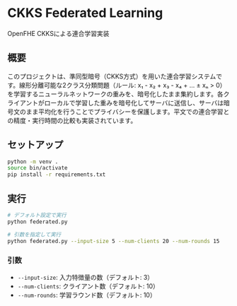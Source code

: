 # CKKS Federated Learning

OpenFHE CKKSによる連合学習実装

## 概要

このプロジェクトは、準同型暗号（CKKS方式）を用いた連合学習システムです。線形分離可能な2クラス分類問題（ルール: x₁ - x₂ + x₃ - x₄ + ... ± xₙ > 0）を学習するニューラルネットワークの重みを、暗号化したまま集約します。各クライアントがローカルで学習した重みを暗号化してサーバに送信し、サーバは暗号文のまま平均化を行うことでプライバシーを保護します。平文での連合学習との精度・実行時間の比較も実装されています。

## セットアップ

```bash
python -m venv .
source bin/activate
pip install -r requirements.txt
```

## 実行

```bash
# デフォルト設定で実行
python federated.py

# 引数を指定して実行
python federated.py --input-size 5 --num-clients 20 --num-rounds 15
```

### 引数

- `--input-size`: 入力特徴量の数（デフォルト: 3）
- `--num-clients`: クライアント数（デフォルト: 10）
- `--num-rounds`: 学習ラウンド数（デフォルト: 10）
